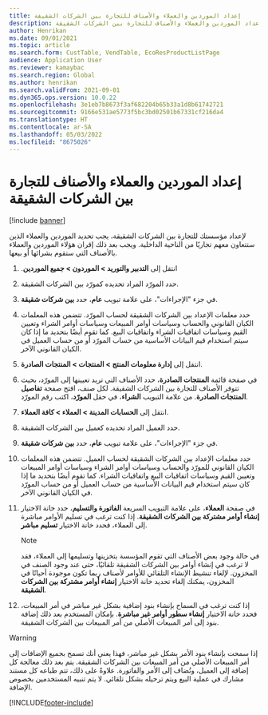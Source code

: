 ```yaml
---
title: إعداد الموردين والعملاء والأصناف للتجارة بين الشركات الشقيقة
description: يوضح هذا الموضوع كيفية إعداد الموردين والعملاء والأصناف للتجارة بين الشركات الشقيقة
author: Henrikan
ms.date: 09/01/2021
ms.topic: article
ms.search.form: CustTable, VendTable, EcoResProductListPage
audience: Application User
ms.reviewer: kamaybac
ms.search.region: Global
ms.author: henrikan
ms.search.validFrom: 2021-09-01
ms.dyn365.ops.version: 10.0.22
ms.openlocfilehash: 3e1eb7b8673f3af682204b65b33a1d8b61742721
ms.sourcegitcommit: 9166e531ae5773f5bc3bd02501b67331cf216da4
ms.translationtype: HT
ms.contentlocale: ar-SA
ms.lasthandoff: 05/03/2022
ms.locfileid: "8675026"
---
```

# <a name="set-up-vendors-customers-and-items-for-intercompany-trade"></a>إعداد الموردين والعملاء والأصناف للتجارة بين الشركات الشقيقة

[!include [banner](../../includes/banner.md)]

لإعداد مؤسستك للتجارة بين الشركات الشقيقة، يجب تحديد الموردين والعملاء الذين ستتعاون معهم تجاريًا من الناحية الداخلية. ويجب بعد ذلك إقران هؤلاء الموردين والعملاء بالأصناف التي ستقوم بشرائها أو بيعها.

1. انتقل إلى ‏‫**التدبير والتوريد \> الموردون \> جميع الموردين**.
1. حدد المورّد المراد تحديده كمورّد بين الشركات الشقيقة.
1. في جزء "الإجراءات"، على علامة تبويب **عام**، حدد **بين شركات شقيقة**.
1. حدد معلمات الإعداد بين الشركات الشقيقة لحساب المورّد. تتضمن هذه المعلمات الكيان القانوني والحساب وسياسات أوامر المبيعات وسياسات أوامر الشراء وتعيين القيم وسياسات اتفاقيات الشراء واتفاقيات البيع. كما تقوم أيضًا بتحديد ما إذا كان سيتم استخدام قيم البيانات الأساسية من حساب المورّد أو من حساب العميل في الكيان القانوني الآخر.
1. انتقل إلى **إدارة معلومات المنتج‬ \> المنتجات \> المنتجات الصادرة**.
1. في صفحة قائمة **المنتجات الصادرة**، حدد الأصناف التي تريد تعيينها إلى المورّد، بحيث تتوفر الأصناف للتجارة بين الشركات الشقيقة. لكل صنف، افتح صفحة **تفاصيل المنتجات الصادرة**. من علامة التبويب **الشراء**، في حقل **المورّد**، اكتب رقم المورّد.
1. انتقل إلى **الحسابات المدينة \> العملاء \> كافة العملاء**.
1. حدد العميل المراد تحديده كعميل بين الشركات الشقيقة.
1. في جزء "الإجراءات"، على علامة تبويب **عام**، حدد **بين شركات شقيقة**.
1. حدد معلمات الإعداد بين الشركات الشقيقة لحساب العميل. تتضمن هذه المعلمات الكيان القانوني للمورّد والحساب وسياسات أوامر الشراء وسياسات أوامر المبيعات وتعيين القيم وسياسات اتفاقيات البيع واتفاقيات الشراء. كما تقوم أيضًا بتحديد ما إذا كان سيتم استخدام قيم البيانات الأساسية من حساب العميل أو من حساب المورّد في الكيان القانوني الآخر.
1. في صفحة **العملاء**، على علامة التبويب السريعة **الفاتورة والتسليم**، حدد خانة الاختيار **إنشاء أوامر مشتركة بين الشركات الشقيقة**. إذا كنت ترغب في تسليم الأوامر مباشرة إلى العملاء، فحدد خانة الاختيار **تسليم مباشر**.

    > [!NOTE]
    > في حالة وجود بعض الأصناف التي تقوم المؤسسة بتخزينها وتسليمها إلى العملاء، فقد لا ترغب في إنشاء أوامر بين الشركات الشقيقة تلقائيًا، حتى عند وجود الصنف في المخزون. لإلغاء تنشيط الإنشاء التلقائي للأوامر لأصناف ربما تكون موجودة أحيانًا في المخزون، يمكنك إلغاء تحديد خانة الاختيار **إنشاء أوامر مشتركة بين الشركات الشقيقة**.

1. إذا كنت ترغب في السماح بإنشاء بنود إضافية بشكل غير مباشر في أمر المبيعات، فحدد خانة الاختيار **إنشاء سطور أوامر غير مباشرة‬**. بإمكان المستخدم بعد ذلك إضافة بنود إلى أمر المبيعات الأصلي من أمر المبيعات بين الشركات الشقيقة.

> [!WARNING]
> إذا سمحت بإنشاء بنود الأمر بشكل غير مباشر، فهذا يعني أنك تسمح بجميع الإضافات إلى أمر المبيعات الأصلي من أمر المبيعات بين الشركات الشقيقة. يتم بعد ذلك معالجة كل إضافة إلى العميل، وتُضاف إلى الأمر والفاتورة. علاوةً على ذلك، تتم طباعه كل مستند مشارك في عملية البيع ويتم ترحيله بشكل تلقائي. لا يتم تنبيه المستخدمين بخصوص الإضافة.

[!INCLUDE[footer-include](../../includes/footer-banner.md)]
